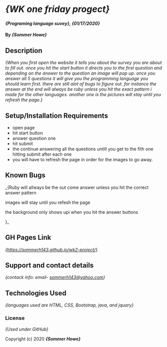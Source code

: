 # _{WK one friday progect}_

#### _{Programing language suvey}, {01/17/2020}_

#### By _**{Sommer Howe}**_

## Description

_{When you first open the website it tells you about the survey you are about to fill out. once you hit the start button it directs you to the first question and depending on the answer to the question an image will pop up. once you answer all 5 questions it will give you the programming language you should learn first. there are still alot of bugs to figure out. for instance the answer at the end will always be ruby unless you hit the exact pattern i made for the other languages. another one is the pictures will stay until you refresh the page.}_

## Setup/Installation Requirements

* open page
* hit start button
* answer question one
* hit submit
* the continue answering all the questions untill you get to the fith one hitting submit after each one
* you will have to refresh the page in order for the images to go away.

## Known Bugs

_{Ruby will allways be the out come answer unless you hit the correct answer pattern

images will stay until you refesh the page

the background only shows upi when you hit the answer buttons

}_

## GH Pages Link
_{https://sommerh143.github.io/wk2-project/}_

## Support and contact details

_{contack info: email- sommerh143@yahoo.com}_

## Technologies Used

_{languages used are HTML, CSS, Bootstrap, java, and jquary}_

### License

*{Used under GitHub}*

Copyright (c) 2020 **_{Sommer Howe}_**